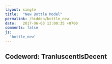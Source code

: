```yaml
---
layout: single
title:  "New Bottle Model"
permalink: /hidden/bottle_new
date:   2017-06-03 13:00:35 +0700
comments: false
js:
  'bottle_new'
---
```


## Codeword: TranluscentIsDecent

<div class="canvas-container">
  <canvas id="bottle-canvas" class="fullpage-canvas"></canvas>
</div>
